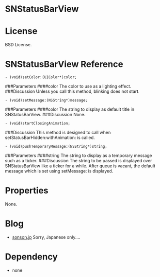 SNStatusBarView
===============

License
=======
BSD License.

SNStatusBarView Reference
=======
	- (void)setColor:(UIColor*)color;
###Parameters
####color
The color to use as a lighting effect.
###Discussion
Unless you call this method, blinking does not start.

	- (void)setMessage:(NSString*)message;
###Parameters
####color
The string to display as default title in SNStatusBarView.
###Discussion
None.

	- (void)startClosingAnimation;
###Discussion
This method is designed to call when setStatusBarHidden:withAnimation: is called.

	- (void)pushTemporaryMessage:(NSString*)string;
###Parameters
####string
The string to display as a temporary message such as a ticker.
###Discussion
The string to be passed is displayed over SNStatusBarView like a ticker for a while.
After queue is vacant, the default message which is set using setMessage: is displayed. 

Properties
======
None.

Blog
=======
 * [sonson.jp][]
Sorry, Japanese only....

Dependency
=======
 * none

[sonson.jp]: http://sonson.jp